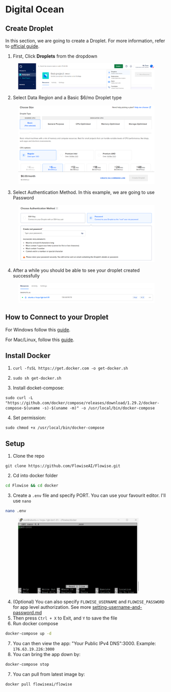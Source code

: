 # Digital Ocean

## Create Droplet

In this section, we are going to create a Droplet. For more information, refer to [official guide](https://docs.digitalocean.com/products/droplets/quickstart/).

1. First, Click **Droplets** from the dropdown

<figure><img src="../.gitbook/assets/image (15).png" alt=""><figcaption></figcaption></figure>

2. Select Data Region and a Basic $6/mo Droplet type&#x20;

<figure><img src="../.gitbook/assets/image (17).png" alt=""><figcaption></figcaption></figure>

3. Select Authentication Method. In this example, we are going to use Password

<figure><img src="../.gitbook/assets/image (5).png" alt=""><figcaption></figcaption></figure>

4. After a while you should be able to see your droplet created successfully

<figure><img src="../.gitbook/assets/image (7).png" alt=""><figcaption></figcaption></figure>

## How to Connect to your Droplet

For Windows follow this [guide](https://docs.digitalocean.com/products/droplets/how-to/connect-with-ssh/putty/).

For Mac/Linux, follow this [guide](https://docs.digitalocean.com/products/droplets/how-to/connect-with-ssh/openssh/).

## Install Docker

1. ```
   curl -fsSL https://get.docker.com -o get-docker.sh
   ```
2. ```
   sudo sh get-docker.sh
   ```
3. Install docket-compose:

```
sudo curl -L "https://github.com/docker/compose/releases/download/1.29.2/docker-compose-$(uname -s)-$(uname -m)" -o /usr/local/bin/docker-compose
```

4. Set permission:

```
sudo chmod +x /usr/local/bin/docker-compose
```

## Setup

1. Clone the repo

```
git clone https://github.com/FlowiseAI/Flowise.git
```

2. Cd into docker folder

```bash
cd Flowise && cd docker
```

3. Create a `.env` file and specify PORT. You can use your favourit editor. I'll use `nano`

```bash
nano .env
```

<figure><img src="../.gitbook/assets/image (10).png" alt="" width="375"><figcaption></figcaption></figure>

4. (Optional) You can also specify `FLOWISE_USERNAME` and `FLOWISE_PASSWORD` for app level authorization. See more [setting-username-and-password.md](../authorization/setting-username-and-password.md "mention")
5. Then press `Ctrl + X` to Exit, and `Y` to save the file
6. Run docker compose

```bash
docker-compose up -d
```

7. You can then view the app: "Your Public IPv4 DNS":3000. Example: `176.63.19.226:3000`
8. You can bring the app down by:

```bash
docker-compose stop
```

7. You can pull from latest image by:

```bash
docker pull flowiseai/flowise
```

